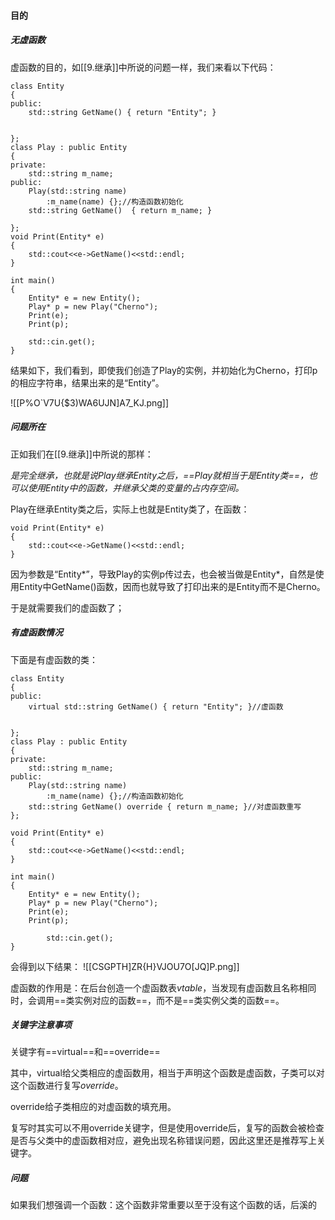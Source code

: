 #### 目的
##### 无虚函数
虚函数的目的，如[[9.继承]]中所说的问题一样，我们来看以下代码：
```
class Entity 
{
public:
	std::string GetName() { return "Entity"; }
	

};
class Play : public Entity
{
private:
	std::string m_name;
public:
	Play(std::string name) 
		:m_name(name) {};//构造函数初始化
	std::string GetName()  { return m_name; }
	
};
void Print(Entity* e)
{
	std::cout<<e->GetName()<<std::endl;
}

int main()
{
	Entity* e = new Entity();
	Play* p = new Play("Cherno");
	Print(e);
	Print(p);
	
	std::cin.get();
}

```
结果如下，我们看到，即使我们创造了Play的实例，并初始化为Cherno，打印p的相应字符串，结果出来的是“Entity”。

![[P%O`V7U{$3)WA6UJN]A7_KJ.png]]


##### 问题所在
正如我们在[[9.继承]]中所说的那样：

*是完全继承，也就是说Play继承Entity之后，==Play就相当于是Entity类==，也可以使用Entity中的函数，并继承父类的变量的占内存空间。*

Play在继承Entity类之后，实际上也就是Entity类了，在函数：
```
void Print(Entity* e)
{
	std::cout<<e->GetName()<<std::endl;
}
```

因为参数是“Entity*”，导致Play的实例p传过去，也会被当做是Entity*，自然是使用Entity中GetName()函数，因而也就导致了打印出来的是Entity而不是Cherno。

于是就需要我们的虚函数了；


##### 有虚函数情况
下面是有虚函数的类：
```
class Entity 
{
public:
	virtual std::string GetName() { return "Entity"; }//虚函数
	

};
class Play : public Entity
{
private:
	std::string m_name;
public:
	Play(std::string name) 
		:m_name(name) {};//构造函数初始化
	std::string GetName() override { return m_name; }//对虚函数重写
};

void Print(Entity* e)
{
	std::cout<<e->GetName()<<std::endl;
}

int main()
{
	Entity* e = new Entity();
	Play* p = new Play("Cherno");
	Print(e);
	Print(p);
	
		std::cin.get();
}
```
会得到以下结果：
![[CSGPTH]ZR{H}VJOU7O[JQ]P.png]]

虚函数的作用是：在后台创造一个虚函数表*vtable*，当发现有虚函数且名称相同时，会调用==类实例对应的函数==，而不是==类实例父类的函数==。


##### 关键字注意事项
关键字有==virtual==和==override==

其中，virtual给父类相应的虚函数用，相当于声明这个函数是虚函数，子类可以对这个函数进行复写*override*。

  override给子类相应的对虚函数的填充用。
  
  复写时其实可以不用override关键字，但是使用override后，复写的函数会被检查是否与父类中的虚函数相对应，避免出现名称错误问题，因此这里还是推荐写上关键字。
##### 问题
如果我们想强调一个函数：这个函数非常重要以至于没有这个函数的话，后溪的